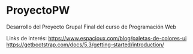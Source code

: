 # ProyectoPW
Desarrollo del Proyecto Grupal Final del curso de Programación Web

Links de interés:
https://www.espacioux.com/blog/paletas-de-colores-ui
https://getbootstrap.com/docs/5.3/getting-started/introduction/

